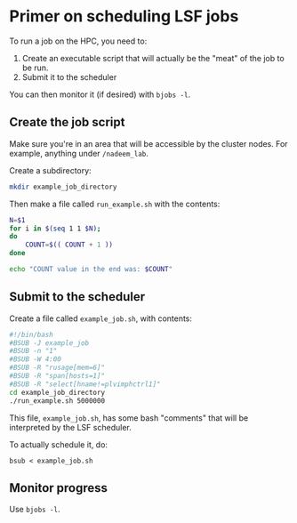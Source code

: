 
Primer on scheduling LSF jobs
=============================
To run a job on the HPC, you need to:

1. Create an executable script that will actually be the "meat" of the job to be run.
2. Submit it to the scheduler

You can then monitor it (if desired) with `bjobs -l`.


Create the job script
---------------------
Make sure you're in an area that will be accessible by the cluster nodes. For example, anything under `/nadeem_lab`.

Create a subdirectory:

```bash
mkdir example_job_directory
```

Then make a file called `run_example.sh` with the contents:

```bash
N=$1
for i in $(seq 1 1 $N);
do
    COUNT=$(( COUNT + 1 ))
done

echo "COUNT value in the end was: $COUNT"
```

Submit to the scheduler
-----------------------
Create a file called `example_job.sh`, with contents:

```bash
#!/bin/bash
#BSUB -J example_job
#BSUB -n "1"
#BSUB -W 4:00
#BSUB -R "rusage[mem=6]"
#BSUB -R "span[hosts=1]"
#BSUB -R "select[hname!=plvimphctrl1]"
cd example_job_directory
./run_example.sh 5000000
```

This file, `example_job.sh`, has some bash "comments" that will be interpreted by the LSF scheduler.

To actually schedule it, do:

```
bsub < example_job.sh
```

Monitor progress
----------------
Use `bjobs -l`.

